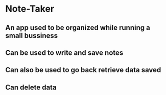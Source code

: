 # Note-Taker
## An app used to be organized while running a small bussiness
## Can be used to write and save notes
## Can also be used to go back retrieve data saved
## Can delete data